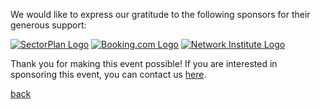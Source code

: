 We would like to express our gratitude to the following sponsors for their generous support:

[![SectorPlan Logo](https://www.sectorplan-betatechniek.nl/themes/custom/sectorplan_bt/assets/images/twitter-image-default.png)](https://www.sectorplan-betatechniek.nl/)
[![Booking.com Logo](https://upload.wikimedia.org/wikipedia/commons/thumb/b/be/Booking.com_logo.svg/2560px-Booking.com_logo.svg.png)](https://www.booking.com/)
[![Network Institute Logo](https://www.ivanomalavolta.com/wp-content/uploads/2021/08/NI_logo-1024x513.png)](https://networkinstitute.org/)

Thank you for making this event possible! If you are interested in sponsoring this event, you can contact us [here](mailto:hack4her2024@gmail.com).

[back](./)
